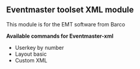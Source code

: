 ## Eventmaster toolset XML module

This module is for the EMT software from Barco


**Available commands for Eventmaster-xml**

* Userkey by number
* Layout basic
* Custom XML
